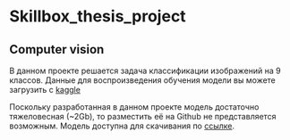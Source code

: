 # Skillbox_thesis_project
## Computer vision
В данном проекте решается задача классификации изображений на 9 классов.
Данные для воспроизведения обучения модели вы можете загрузить с [kaggle](https://www.kaggle.com/c/skillbox-computer-vision-project/data)

Поскольку разработанная в данном проекте модель достаточно тяжеловесная (~2Gb), то разместить её на Github не представляется возможным. Модель доступна для скачивания по [ссылке](https://drive.google.com/uc?id=1-HDQxtpZKGuKWQhsiDANyc41SL_CwHdU). 
